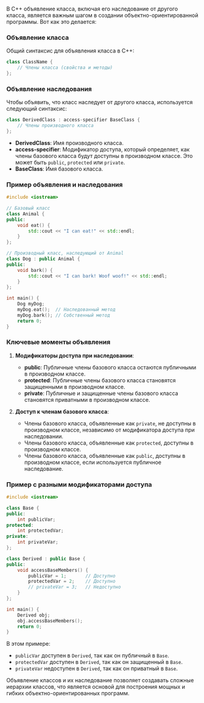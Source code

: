 В C++ объявление класса, включая его наследование от другого класса, является важным шагом в создании объектно-ориентированной программы. Вот как это делается:

### Объявление класса

Общий синтаксис для объявления класса в C++:

```cpp
class ClassName {
    // Члены класса (свойства и методы)
};
```

### Объявление наследования

Чтобы объявить, что класс наследует от другого класса, используется следующий синтаксис:

```cpp
class DerivedClass : access-specifier BaseClass {
    // Члены производного класса
};
```

- **DerivedClass**: Имя производного класса.
- **access-specifier**: Модификатор доступа, который определяет, как члены базового класса будут доступны в производном классе. Это может быть `public`, `protected` или `private`.
- **BaseClass**: Имя базового класса.

### Пример объявления и наследования

```cpp
#include <iostream>

// Базовый класс
class Animal {
public:
    void eat() {
        std::cout << "I can eat!" << std::endl;
    }
};

// Производный класс, наследующий от Animal
class Dog : public Animal {
public:
    void bark() {
        std::cout << "I can bark! Woof woof!" << std::endl;
    }
};

int main() {
    Dog myDog;
    myDog.eat();  // Наследованный метод
    myDog.bark(); // Собственный метод
    return 0;
}
```

### Ключевые моменты объявления

1. **Модификаторы доступа при наследовании**:
   - **public**: Публичные члены базового класса остаются публичными в производном классе.
   - **protected**: Публичные члены базового класса становятся защищенными в производном классе.
   - **private**: Публичные и защищенные члены базового класса становятся приватными в производном классе.

2. **Доступ к членам базового класса**:
   - Члены базового класса, объявленные как `private`, не доступны в производном классе, независимо от модификатора доступа при наследовании.
   - Члены базового класса, объявленные как `protected`, доступны в производном классе.
   - Члены базового класса, объявленные как `public`, доступны в производном классе, если используется публичное наследование.

### Пример с разными модификаторами доступа

```cpp
#include <iostream>

class Base {
public:
    int publicVar;
protected:
    int protectedVar;
private:
    int privateVar;
};

class Derived : public Base {
public:
    void accessBaseMembers() {
        publicVar = 1;       // Доступно
        protectedVar = 2;    // Доступно
        // privateVar = 3;   // Недоступно
    }
};

int main() {
    Derived obj;
    obj.accessBaseMembers();
    return 0;
}
```

В этом примере:
- `publicVar` доступен в `Derived`, так как он публичный в `Base`.
- `protectedVar` доступен в `Derived`, так как он защищенный в `Base`.
- `privateVar` недоступен в `Derived`, так как он приватный в `Base`.

Объявление классов и их наследование позволяет создавать сложные иерархии классов, что является основой для построения мощных и гибких объектно-ориентированных программ.